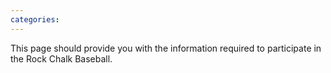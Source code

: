 ```yaml
---
categories: 
---
```


This page should provide you with the information required to participate in the Rock Chalk Baseball.

